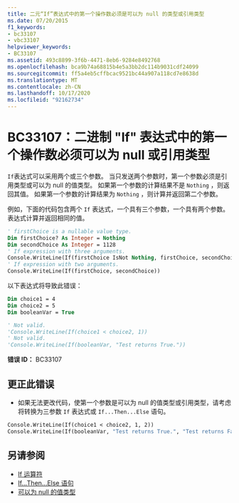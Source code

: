 ```yaml
---
title: 二元“If”表达式中的第一个操作数必须是可以为 null 的类型或引用类型
ms.date: 07/20/2015
f1_keywords:
- bc33107
- vbc33107
helpviewer_keywords:
- BC33107
ms.assetid: 493c8899-3f6b-4471-8eb6-9284e8492768
ms.openlocfilehash: bca9b74a68815b4e5a3bb2dc114b9031cdf24099
ms.sourcegitcommit: ff5a4eb5cffbcac9521bc44a907a118cd7e8638d
ms.translationtype: MT
ms.contentlocale: zh-CN
ms.lasthandoff: 10/17/2020
ms.locfileid: "92162734"
---
```

# <a name="bc33107-first-operand-in-a-binary-if-expression-must-be-nullable-or-a-reference-type"></a>BC33107：二进制 "If" 表达式中的第一个操作数必须可以为 null 或引用类型

`If`表达式可以采用两个或三个参数。 当只发送两个参数时，第一个参数必须是引用类型或可以为 null 的值类型。 如果第一个参数的计算结果不是 `Nothing` ，则返回其值。 如果第一个参数的计算结果为 `Nothing` ，则计算并返回第二个参数。

 例如，下面的代码包含两个 `If` 表达式，一个具有三个参数，一个具有两个参数。 表达式计算并返回相同的值。

```vb
' firstChoice is a nullable value type.
Dim firstChoice? As Integer = Nothing
Dim secondChoice As Integer = 1128
' If expression with three arguments.
Console.WriteLine(If(firstChoice IsNot Nothing, firstChoice, secondChoice))
' If expression with two arguments.
Console.WriteLine(If(firstChoice, secondChoice))
```

 以下表达式将导致此错误：

```vb
Dim choice1 = 4
Dim choice2 = 5
Dim booleanVar = True

' Not valid.
'Console.WriteLine(If(choice1 < choice2, 1))
' Not valid.
'Console.WriteLine(If(booleanVar, "Test returns True."))
```

 **错误 ID：** BC33107

## <a name="to-correct-this-error"></a>更正此错误

- 如果无法更改代码，使第一个参数是可以为 null 的值类型或引用类型，请考虑将转换为三参数 `If` 表达式或 `If...Then...Else` 语句。

```vb
Console.WriteLine(If(choice1 < choice2, 1, 2))
Console.WriteLine(If(booleanVar, "Test returns True.", "Test returns False."))
```

## <a name="see-also"></a>另请参阅

- [If 运算符](../operators/if-operator.md)
- [If...Then...Else 语句](../statements/if-then-else-statement.md)
- [可以为 null 的值类型](../../programming-guide/language-features/data-types/nullable-value-types.md)
